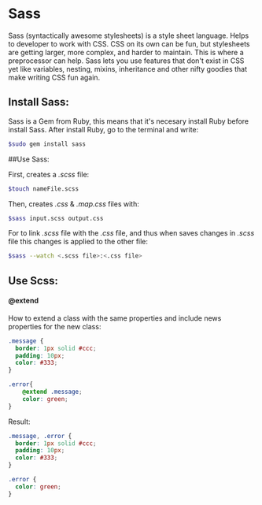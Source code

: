 # Sass

Sass (syntactically awesome stylesheets) is a style sheet language. Helps to developer to work with CSS. CSS on its own can be fun, but stylesheets are getting larger, more complex, and harder to maintain. This is where a preprocessor can help. Sass lets you use features that don't exist in CSS yet like variables, nesting, mixins, inheritance and other nifty goodies that make writing CSS fun again.

## Install Sass:

Sass is a Gem from Ruby, this means that it's necesary install Ruby before install Sass. After install Ruby, go to the terminal and write:

```bash
$sudo gem install sass
```


##Use Sass:

First, creates a _.scss_ file:

```bash
$touch nameFile.scss
```

Then, creates _.css_ & _.map.css_ files with:

```bash
$sass input.scss output.css
```

For to link _.scss_ file with the _.css_  file, and thus when saves changes in _.scss_ file this changes is applied to the other file:

```bash
$sass --watch <.scss file>:<.css file>
```

## Use Scss:

#### @extend

How to extend a class with the same properties and include news properties for the new class:

```scss
.message {
  border: 1px solid #ccc;
  padding: 10px;
  color: #333;
}

.error{
    @extend .message;
    color: green;
}
```

Result:

```css
.message, .error {
  border: 1px solid #ccc;
  padding: 10px;
  color: #333; 
}

.error {
  color: green; 
}
```

